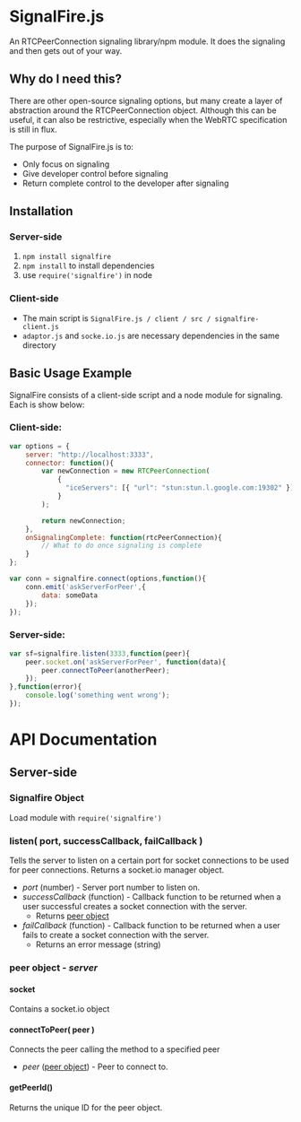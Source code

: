 # SignalFire.js

An RTCPeerConnection signaling library/npm module. It does the signaling and then gets out of your way.

## Why do I need this? ##

There are other open-source signaling options, but many create a layer of abstraction around the RTCPeerConnection object. Although this can be useful, it can also be restrictive, especially when the WebRTC specification is still in flux.

The purpose of SignalFire.js is to:
*	Only focus on signaling
*	Give developer control before signaling
*	Return complete control to the developer after signaling

## Installation ##

### Server-side ###

1.	`npm install signalfire`
2.	`npm install` to install dependencies
3.	use `require('signalfire')` in node

### Client-side ###

*	The main script is `SignalFire.js / client / src / signalfire-client.js`
*	`adaptor.js` and `socke.io.js` are necessary dependencies in the same directory

## Basic Usage Example ##

SignalFire consists of a client-side script and a node module for signaling. Each is show below:

### Client-side: ###

```js
var options = {
	server: "http://localhost:3333",
	connector: function(){
		var newConnection = new RTCPeerConnection(
			{
			  "iceServers": [{ "url": "stun:stun.l.google.com:19302" }]
			}
		);

		return newConnection;
	},
	onSignalingComplete: function(rtcPeerConnection){
		// What to do once signaling is complete
	}
};

var conn = signalfire.connect(options,function(){
	conn.emit('askServerForPeer',{
		data: someData
	});
});
```

### Server-side: ###

```js
var sf=signalfire.listen(3333,function(peer){
	peer.socket.on('askServerForPeer', function(data){
		peer.connectToPeer(anotherPeer);
	});
},function(error){
	console.log('something went wrong');
});
```

# API Documentation #

## Server-side ##

### Signalfire Object ###

Load module with `require('signalfire')`

### listen( port, successCallback, failCallback ) ###

Tells the server to listen on a certain port for socket connections to be used for peer connections. Returns a socket.io manager object.

*	*port* (number) - Server port number to listen on.
*	*successCallback* (function) - Callback function to be returned when a 
	user successful creates a socket connection with the server.
	*	Returns [peer object](#peer-object-server)
*	*failCallback* (function) - Callback function to be returned when a user fails 
	to create a socket connection with the server.
	*	Returns an error message (string)

### peer object - _server_ ###

#### socket ####

Contains a socket.io object

#### connectToPeer( peer ) ####

Connects the peer calling the method to a specified peer

*	*peer* ([peer object](#peer-object-server)) - Peer to connect to.

#### getPeerId() ####

Returns the unique ID for the peer object.